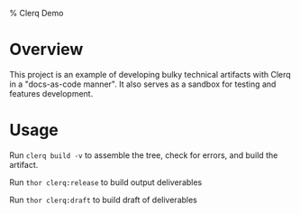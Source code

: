 % Clerq Demo

# Overview

This project is an example of developing bulky technical artifacts with Clerq in a "docs-as-code manner". It also serves as a sandbox for testing and features development.

# Usage

Run `clerq build -v` to assemble the tree, check for errors, and build the artifact.

Run `thor clerq:release` to build output deliverables

Run `thor clerq:draft` to build draft of deliverables
